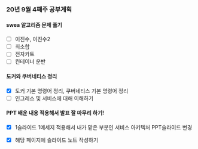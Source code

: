 ### 20년 9월 4째주 공부계획

#### swea 알고리즘 문제 풀기
- [ ] 이진수, 이진수2
- [ ] 최소합
- [ ] 전자카트
- [ ] 컨테이너 운반

#### 도커와 쿠버네티스 정리
- [x] 도커 기본 명령어 정리, 쿠버네티스 기본 명령어 정리
- [ ] 인그레스 및 서비스에 대해 이해하기

#### PPT 배운 내용 적용해서 발표 잘 마무리 하기!
- [x] 1슬라이드 1메세지 적용해서 내가 맡은 부분인 서비스 아키텍처 PPT슬라이드 변경
- [x] 해당 페이지에 슬라이드 노트 작성하기
    